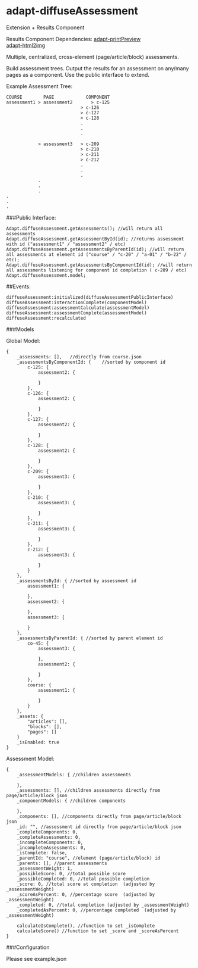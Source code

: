 adapt-diffuseAssessment
================

Extension + Results Component

Results Component Dependencies:
[adapt-printPreview](https://github.com/cgkineo/adapt-printPreview)  
[adapt-html2img](https://github.com/cgkineo/adapt-html2img)  

Multiple, centralized, cross-element (page/article/block) assessments.

Build assessment trees. Output the results for an assessment on any/many pages as a component. Use the public interface to extend.

Example Assessment Tree:
```
COURSE		  PAGE 			  COMPONENT
assessment1 > assessment2		> c-125
							> c-126
							> c-127
							> c-128
							.
							.
							.

			> assessment3	> c-209
							> c-210
							> c-211
							> c-212
							.
							.
							.
			.
			.
			.
.
.
.

```

###Public Interface:
```
Adapt.diffuseAssessment.getAssessments(); //will return all assessments
Adapt.diffuseAssessment.getAssessmentById(id); //returns assessment with id ("assessment1" / "assessment2" / etc)
Adapt.diffuseAssessment.getAssessmentsByParentId(id); //will return all assessments at element id ("course" / "c-20" / "a-01" / "b-22" / etc);
Adapt.diffuseAssessment.getAssessmentsByComponentId(id); //will return all assessments listening for component id completion ( c-209 / etc)
Adapt.diffuseAssessment.model;
```

##Events:
```
diffuseAssessment:initialized(diffuseAssessmentPublicInterface)
diffuseAssessment:interactionComplete(componentModel)
diffuseAssessment:assessmentCalculate(assessmentModel)
diffuseAssessment:assessmentComplete(assessmentModel)
diffuseAssessment:recalculated
```

###Models

Global Model:
```
{
	_assessments: [],	//directly from course.json
	_assessmentsByComponentId: {	//sorted by component id
		c-125: {
			assessment2: {

			}
		},
		c-126: {
			assessment2: {
			
			}
		},
		c-127: {
			assessment2: {
			
			}
		},
		c-128: {
			assessment2: {
			
			}
		},
		c-209: {
			assessment3: {

			}
		},
		c-210: {
			assessment3: {
			
			}
		},
		c-211: {
			assessment3: {
			
			}
		},
		c-212: {
			assessment3: {
			
			}
		}
	},
	_assessmentsById: { //sorted by assessment id
		assessment1: {

		},
		assessment2: {

		},
		assessment3: {

		}
	},
	_assessmentsByParentId: { //sorted by parent element id
		co-45: {
			assessment3: {

			},
			assessment2: {

			}
		},
		course: {
			assessment1: {

			}
		}
	},
	_assets: {
		"articles": [],
		"blocks": [],
		"pages": []
	}
	_isEnabled: true
}
```

Assessment Model:
```
{
	_assessmentModels: { //children assessments

	},
	_assessments: [], //children assessments directly from page/article/block json
	_componentModels: { //children components

	},
	_components: [], //components directly from page/article/block json
	_id: "", //assessment id directly from page/article/block json
	_completeComponents: 0,
	_completeAssessments: 0,
	_incompleteComponents: 0,
	_incompleteAssessments: 0,
	_isComplete: false,
	_parentId: "course", //element (page/article/block) id
	_parents: [], //parent assessments
	_assessmentWeight: 1,
	_possibleScore: 0, //total possible score
	_possibleCompleted: 0, //total possible completion
	_score: 0, //total score at completion  (adjusted by _assessmentWeight)
	_scoreAsPercent: 0, //percentage score  (adjusted by _assessmentWeight)
	_completed: 0, //total completion (adjusted by _assessmentWeight)
	_completedAsPercent: 0, //percentage completed  (adjusted by _assessmentWeight)

	calculateIsComplete(), //function to set _isComplete
	calculateScore() //function to set _score and _scoreAsPercent
}
```

###Configuration

Please see example.json
